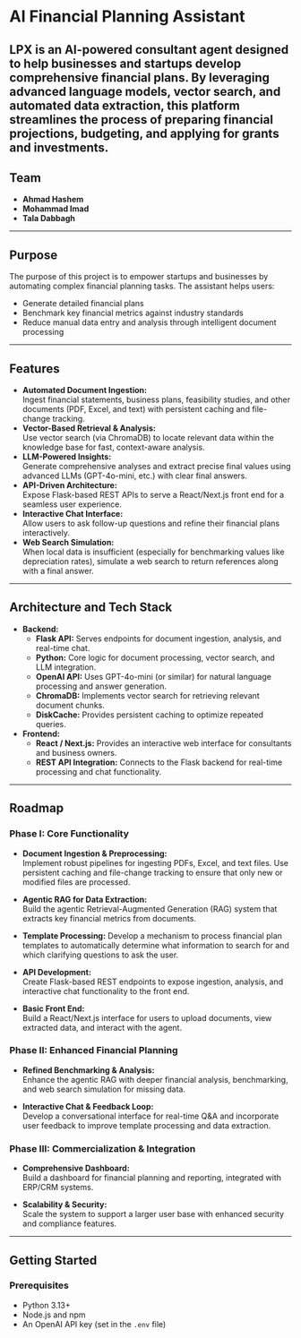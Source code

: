 # AI Financial Planning Assistant
**LPX** is an AI-powered consultant agent designed to help businesses and startups develop comprehensive financial plans. By leveraging advanced language models, vector search, and automated data extraction, this platform streamlines the process of preparing financial projections, budgeting, and applying for grants and investments.
---
## Team
- **Ahmad Hashem** 
- **Mohammad Imad** 
- **Tala Dabbagh** 
---
## Purpose
The purpose of this project is to empower startups and businesses by automating complex financial planning tasks. The assistant helps users:
- Generate detailed financial plans
- Benchmark key financial metrics against industry standards
- Reduce manual data entry and analysis through intelligent document processing
---
## Features
- **Automated Document Ingestion:**  
  Ingest financial statements, business plans, feasibility studies, and other documents (PDF, Excel, and text) with persistent caching and file-change tracking.
- **Vector-Based Retrieval & Analysis:**  
  Use vector search (via ChromaDB) to locate relevant data within the knowledge base for fast, context-aware analysis.
- **LLM-Powered Insights:**  
  Generate comprehensive analyses and extract precise final values using advanced LLMs (GPT-4o-mini, etc.) with clear final answers.
- **API-Driven Architecture:**  
  Expose Flask-based REST APIs to serve a React/Next.js front end for a seamless user experience.
- **Interactive Chat Interface:**  
  Allow users to ask follow-up questions and refine their financial plans interactively.
- **Web Search Simulation:**  
  When local data is insufficient (especially for benchmarking values like depreciation rates), simulate a web search to return references along with a final answer.
---
## Architecture and Tech Stack
- **Backend:**  
  - **Flask API:** Serves endpoints for document ingestion, analysis, and real-time chat.
  - **Python:** Core logic for document processing, vector search, and LLM integration.
  - **OpenAI API:** Uses GPT-4o-mini (or similar) for natural language processing and answer generation.
  - **ChromaDB:** Implements vector search for retrieving relevant document chunks.
  - **DiskCache:** Provides persistent caching to optimize repeated queries.
- **Frontend:**  
  - **React / Next.js:** Provides an interactive web interface for consultants and business owners.
  - **REST API Integration:** Connects to the Flask backend for real-time processing and chat functionality.
---
## Roadmap
### Phase I: Core Functionality
- **Document Ingestion & Preprocessing:**  
  Implement robust pipelines for ingesting PDFs, Excel, and text files. Use persistent caching and file-change tracking to ensure that only new or modified files are processed.
  
- **Agentic RAG for Data Extraction:**  
  Build the agentic Retrieval-Augmented Generation (RAG) system that extracts key financial metrics from documents.  
- **Template Processing:** Develop a mechanism to process financial plan templates to automatically determine what information to search for and which clarifying questions to ask the user.
- **API Development:**  
  Create Flask-based REST endpoints to expose ingestion, analysis, and interactive chat functionality to the front end.
- **Basic Front End:**  
  Build a React/Next.js interface for users to upload documents, view extracted data, and interact with the agent.
### Phase II: Enhanced Financial Planning
- **Refined Benchmarking & Analysis:**  
  Enhance the agentic RAG with deeper financial analysis, benchmarking, and web search simulation for missing data.
  
- **Interactive Chat & Feedback Loop:**  
  Develop a conversational interface for real-time Q&A and incorporate user feedback to improve template processing and data extraction.
### Phase III: Commercialization & Integration
- **Comprehensive Dashboard:**  
  Build a dashboard for financial planning and reporting, integrated with ERP/CRM systems.
  
- **Scalability & Security:**  
  Scale the system to support a larger user base with enhanced security and compliance features.
---
## Getting Started
### Prerequisites
- Python 3.13+
- Node.js and npm
- An OpenAI API key (set in the `.env` file)
